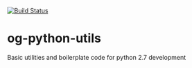 [![Build Status](https://travis-ci.org/OpenGov/og-python-utils.svg?branch=master)](https://travis-ci.org/OpenGov/og-python-utils)

# og-python-utils
Basic utilities and boilerplate code for python 2.7 development

